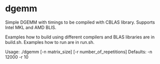 # dgemm
Simple DGEMM with timings to be compiled with CBLAS library. Supports Intel MKL and AMD BLIS.

Examples how to build using different compilers and BLAS libraries are in build.sh.
Examples how to run are in run.sh.

Usage: ./dgemm [-n matrix_size] [-r number_of_repetitions]
Defaults: -n 12000 -r 10
